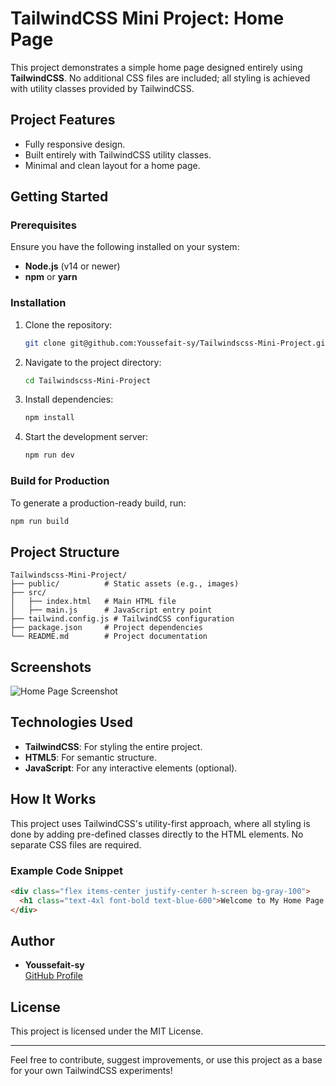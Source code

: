 # TailwindCSS Mini Project: Home Page

This project demonstrates a simple home page designed entirely using **TailwindCSS**. No additional CSS files are included; all styling is achieved with utility classes provided by TailwindCSS.

## Project Features
- Fully responsive design.
- Built entirely with TailwindCSS utility classes.
- Minimal and clean layout for a home page.

## Getting Started

### Prerequisites
Ensure you have the following installed on your system:
- **Node.js** (v14 or newer)
- **npm** or **yarn**

### Installation

1. Clone the repository:
   ```bash
   git clone git@github.com:Youssefait-sy/Tailwindscss-Mini-Project.git
   ```

2. Navigate to the project directory:
   ```bash
   cd Tailwindscss-Mini-Project
   ```

3. Install dependencies:
   ```bash
   npm install
   ```

4. Start the development server:
   ```bash
   npm run dev
   ```

### Build for Production
To generate a production-ready build, run:
```bash
npm run build
```

## Project Structure
```
Tailwindscss-Mini-Project/
├── public/          # Static assets (e.g., images)
├── src/
│   ├── index.html   # Main HTML file
│   ├── main.js      # JavaScript entry point
├── tailwind.config.js # TailwindCSS configuration
├── package.json     # Project dependencies
└── README.md        # Project documentation
```

## Screenshots
![Home Page Screenshot](https://via.placeholder.com/800x400?text=Home+Page+Preview)

## Technologies Used
- **TailwindCSS**: For styling the entire project.
- **HTML5**: For semantic structure.
- **JavaScript**: For any interactive elements (optional).

## How It Works
This project uses TailwindCSS's utility-first approach, where all styling is done by adding pre-defined classes directly to the HTML elements. No separate CSS files are required.

### Example Code Snippet
```html
<div class="flex items-center justify-center h-screen bg-gray-100">
  <h1 class="text-4xl font-bold text-blue-600">Welcome to My Home Page!</h1>
</div>
```

## Author
- **Youssefait-sy**  
  [GitHub Profile](https://github.com/Youssefait-sy)

## License
This project is licensed under the MIT License.

---
Feel free to contribute, suggest improvements, or use this project as a base for your own TailwindCSS experiments!
